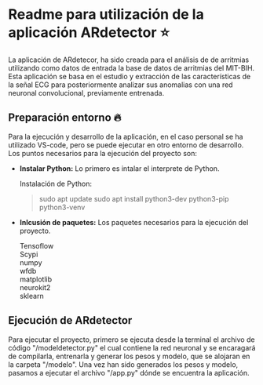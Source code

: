 # Readme para utilización de la aplicación ARdetector ⭐

La aplicación de ARdetecor, ha sido creada para el análisis de de arritmias utilizando como datos de entrada la base de datos de arritmias del MIT-BIH. Esta aplicación se basa en el estudio y extracción de las características de la señal
ECG para posteriormente analizar sus anomalias con una red neuronal convolucional, previamente entrenada.

## Preparación entorno 🔥

Para la ejecución y desarrollo de la aplicación, en el caso personal se ha utilizado VS-code, pero se puede ejecutar en otro entorno de desarrollo. Los puntos necesarios para la ejecución del proyecto son:

* **Instalar Python:** Lo primero es intalar el interprete de Python. <br>

    Instalación de Python: <br>
    > sudo apt update
    > sudo apt install python3-dev python3-pip python3-venv


*  **Inlcusión de paquetes:** Los paquetes necesarios para la ejecución del proyecto. <br>

    Tensoflow <br>
    Scypi <br>
    numpy <br>
    wfdb <br>
    matplotlib <br>
    neurokit2 <br>
    sklearn <br>



## Ejecución de ARdetector

Para ejecutar el proyecto, primero se ejecuta desde la terminal el archivo de código "/modeldetector.py" el cual contiene la red neuronal y se encaragará de compilarla, entrenarla y generar los pesos y modelo, que se alojaran en la carpeta "/modelo". 
Una vez han sido generados los pesos y modelo, pasamos a ejecutar el archivo "/app.py" dónde se encuentra la aplicación.
